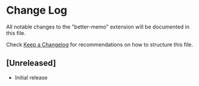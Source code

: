 # Change Log

All notable changes to the "better-memo" extension will be documented in this file.

Check [Keep a Changelog](http://keepachangelog.com/) for recommendations on how to structure this file.

## [Unreleased]

- Initial release